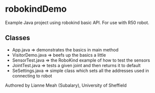 robokindDemo
============
Example Java project using robokind basic API. For use with R50 robot.

Classes
-------
* App.java => demonstrates the basics in main method
* VisitorDemo.java => beefs up the basics a little
* SensorTest.java => the RoboKind example of how to test the sensors
* JointTest.java => tests a given joint and then returns it to default
* SeSettings.java => simple class which sets all the addresses used in connecting to robot

Authored by Lianne Meah (Subalary), University of Sheffield
